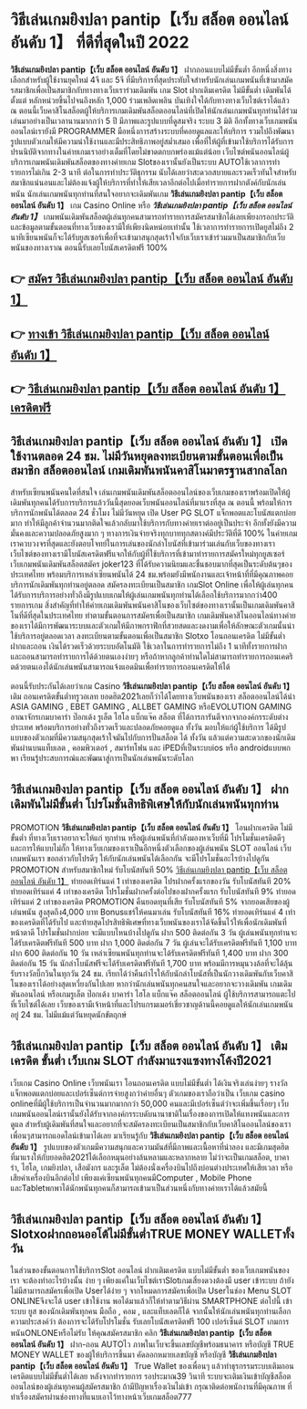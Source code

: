 # วิธีเล่นเกมยิงปลา pantip【เว็บ สล็อต ออนไลน์ อันดับ 1】  ที่ดีที่สุดในปี 2022

**วิธีเล่นเกมยิงปลา pantip【เว็บ สล็อต ออนไลน์ อันดับ 1】** ฝากถอนแบบไม่มีขั้นต่ำ  อีกหนึ่งสิ่งทางเลือกสำหรับผู้ใช้งานยุคใหม่ 4จี และ 5จี ที่มีบริการที่สุดประทับใจสำหรับนักเล่นเกมพนันที่เข้ามาสมัครสมาชิกเพื่อเป็นสมาชิกกับทางทางเว็บเราร่วมเดิมพัน เกม Slot  ฝากเติมเครดิต ไม่มีขั้นต่ำ เดิมพันได้ตั้งแต่ หลักหน่วยขึ้นไปจนถึงหลัก 1,000 ร่วมเพลิดเพลิน บันเทิงใจได้กับทางทางเว็บไซต์เราได้แล้ว ณ ตอนนี้เว็บคาสิโนสล็อตผู้ให้บริการเกมเดิมพันสล็อตออนไลน์ที่เปิดให้นักเล่นเกมพนันทุกท่านได้ร่วมเล่นมาอย่างเป็นเวลานานมากกว่า 5 ปี มีภาพและรูปแบบที่ดูสมจริง ระบบ 3 มิติ
อีกทั้งทางเว็บเกมพนันออนไลน์เรายังมี  PROGRAMMER มือหนึ่งการสร้างระบบที่คอยดูแลและให้บริการ  รวมไปถึงพัฒนารูปแบบตัวเกมให้มีความน่าใช้งานและมีประสิทธิภาพอยู่สม่ำเสมอ เพื่อที่ให้ผู้ที่เข้ามาใช้บริการได้รับการปรนนิบัติจากทางในค่ายเกมเราอย่างเต็มที่โดยไม่ขาดตกบกพร่องแม้แต่น้อย เว็บไซต์พนันออนไลน์ผู้บริการเกมพนันเดิมพันสล็อตของทางค่ายเกม Slotของเรานั้นยังเป็นระบบ AUTOใช้เวลาการทำรายการไม่เกิน 2-3 นาที ต่อในการทำประวัติธุกรรม นับได้เลยว่าสะดวกสบายและรวดเร็วทันใจสำหรับสมาชิกแน่นอนและไม่ต้องแจ้งผู้ให้บริการที่ทำให้เสียเวลาอีกต่อไปเมื่อทำรายการฝากตังค์กับนักเล่นพนัน
นักเล่นเกมพนันทุกท่านที่สนใจอยากจะเดิมพันเกม **วิธีเล่นเกมยิงปลา pantip【เว็บ สล็อต ออนไลน์ อันดับ 1】** เกม Casino Online หรือ ***วิธีเล่นเกมยิงปลา pantip【เว็บ สล็อต ออนไลน์ อันดับ 1】*** เกมพนันเดิมพันสล็อตผู้เล่นทุกคนสามารถทำรายการสมัครสมาชิกได้เลยเพียงกรอกประวัติและข้อมูลตามขั้นตอนที่ทางเว็บของเรามีให้เพียงนิดหน่อยเท่านั้น ใช้เวลาการทำรายการเปิดยูสไม่ถึง 2 นาทีเซียนพนันก็จะได้รับยูสเซอร์เพื่อที่จะเข้ามาสนุกสุดเร้าใจกับเว็บเราเข้าร่วมมาเป็นสมาชิกกับเว็บพนันของทางเราณ ตอนนี้รับเลยโบนัสเครดิตฟรี 100%

## 👉 [สมัคร วิธีเล่นเกมยิงปลา pantip【เว็บ สล็อต ออนไลน์ อันดับ 1】](https://archa888.com/)
## 👉 [ทางเข้า วิธีเล่นเกมยิงปลา pantip【เว็บ สล็อต ออนไลน์ อันดับ 1】](https://archa888.com/)
## 👉 [วิธีเล่นเกมยิงปลา pantip【เว็บ สล็อต ออนไลน์ อันดับ 1】 เครดิตฟรี](https://archa888.com/)

## วิธีเล่นเกมยิงปลา pantip【เว็บ สล็อต ออนไลน์ อันดับ 1】 เปิดใช้งานตลอด  24 ชม. ไม่มีวันหยุดลงทะเบียนตามขั้นตอนเพื่อเป็นสมาชิก สล็อตออนไลน์ เกมเดิมพันพนันคาสิโนมาตรฐานสากลโลก

สำหรับเซียนพนันคนใดที่สนใจ เล่นเกมพนันเดิมพันสล็อตออนไลน์ของเว็บเกมของเราพร้อมเปิดให้ผู้เดิมพันทุกคนได้รับการบริการแล้ววันนี้สุดยอดเว็บพนันออนไลน์ที่มาแรงที่สุด ณ ตอนนี้ พร้อมให้การบริการนักพนันได้ตลอด 24 ชั่วโมง ไม่มีวันหยุด เปิด User  PG SLOT แจ็กพอตและโบนัสแตกบ่อยมาก ทำให้มีลูกค้าจำนวนมากติดใจแล้วกลับมาใช้บริการกับทางค่ายเราต่ออยู่เป็นประจำ อีกทั้งยังมีความมั่นคงและความปลอดภัยสูงมาก ๆ ทางการเงินจ่ายจริงทุกบาททุกสตางค์มีประวัติที่ดี 100% ในค่ายเกมเราควบวงจรที่สุดและยังตอบโจทย์ในการเล่นของนักล่าโบนัสที่เข้ามาร่วมเล่นกับเว็บของทางเรา
เว็บไซต์ของทางเรามีโบนัสเครดิตฟรีแจกให้กับผู้ที่ใช้บริการที่เข้ามาทำรายการสมัครใหม่ทุกยูสเซอร์ เว็บเกมพนันเดิมพันสล็อตสมัคร joker123 ที่ได้รับความนิยมและชื่นชอบมากที่สุดเป็นระดับต้นๆของประเทศไทย พร้อมบริการเหล่าเซียนพนันได้ 24 ชม.พร้อมยังมีพนักงานและเจ้าหน้าที่ที่มีคุณภาพคอยบริการนักเดิมพันทุกท่านอยู่ตลอด สมัครลงทะเบียนเป็นสมาชิก เกมSlot Online เพื่อให้ผู้เล่นทุกคนได้รับการบริการอย่างทั่วถึงมีรูปแบบเกมให้ผู้เล่นเกมพนันทุกท่านได้เลือกใช้บริการมากกว่า400 รายการเกม
สิ่งสำคัญที่ทำให้ค่ายเกมเดิมพันพนันคาสิโนของเว็บไซต์ของทางเรานั้นเป็นเกมเดิมพันคาสิโนที่ดีที่สุดในประเทศไทย ทำตามขั้นตอนการสมัครเพื่อเป็นสมาชิก  เกมเดิมพันคาสิโนออนไลน์ทางค่ายของเราได้มีการพัฒนาระบบและตัวเกมให้มีภาพกราฟิกที่สวยสดและงดงามเพื่อให้ลักษณะตัวเกมนั้นน่าใช้บริการอยู่ตลอดเวลา ลงทะเบียนตามขั้นตอนเพื่อเป็นสมาชิก Slotxo โอนถอนเครดิต ไม่มีขั้นต่ำ ฝากและถอน เงินได้รวดเร็วด้วยระบบอัตโนมัติ ใช้เวลาในการทำรายการไม่ถึง 1 นาทีทั้งรายการฝากและถอนสามารถทำรายการได้ด้วยตนเองง่ายๆ หรือถ้าหากลูกค้าท่านใดไม่สามารถทำรายการถอนเคดริตด้วยตนเองได้นักเล่นพนันสามารถแจ้งแอดมินเพื่อทำรายการถอนเครดิตให้ได้

ตอนนี้รับประกันได้เลยว่าเกม Casino **วิธีเล่นเกมยิงปลา pantip【เว็บ สล็อต ออนไลน์ อันดับ 1】** เติม ถอนเครดิตขั้นต่ำทรูวอเลท ยอดฮิต2021เลยก็ว่าได้โดยทางเว็บพนันของเรา สล็อตออนไลน์ได้นำ  ASIA GAMING , EBET GAMING , ALLBET GAMING หรือEVOLUTION GAMING อาณาจักรเกมบาคาร่า ป๊อกเด้ง รูเล็ต ไฮโล แบ็กแจ๊ค สล็อต ที่ได้การการันตีจากจากองค์กรระดับต่างประเทศ พร้อมบริการอย่างทั่วถึงรวดเร็วและปลอดภัยคอยดูแล ทั้งวัน มอบให้แก่ผู้ใช้บริการ ได้มีรูปแบบของตัวเกมที่มีความสนุกสุดเร้าใจมันไปกับการปั่นสล็อต ได้ ทั้งวัน แล้วแต่ความสะดวกของนักเดิมพันผ่านบนแท็บเลต , คอมพิวเตอร์ , สมาร์ทโฟน และ iPEDที่เป็นระบบios หรือ androidแบบพกพา เรียนรู้ประสบการณ์และพัฒนาสู่การเป็นนักเล่นพนันระดับโลก

## วิธีเล่นเกมยิงปลา pantip【เว็บ สล็อต ออนไลน์ อันดับ 1】 ฝากเดิมพันไม่มีขั้นต่ำ โปรโมชั่นสิทธิพิเศษให้กับนักเล่นพนันทุกท่าน

 PROMOTION  **วิธีเล่นเกมยิงปลา pantip【เว็บ สล็อต ออนไลน์ อันดับ 1】** โอนฝากเครดิต ไม่มีขั้นต่ำ ที่ทางเว็บเราอยากจะให้แก่  ทุกท่าน หรือผู้เล่นพนันที่กำลังมองหาเว็บที่มี โปรโมชั่นเครดิตดีๆ และการให้แบบไม่กั๊ก ให้ทางเว็บเกมของเราเป็นอีกหนึ่งตัวเลือกของผู้เล่นพนัน SLOT ออนไลน์ เว็บเกมพนันเรา ขอกล่าวกับโปรดีๆ ให้กับนักเล่นพนันได้เลือกกัน จะมีโปรโมชั่นอะไรบ้างไปดูกัน
 PROMOTION สำหรับสมาชิกใหม่ รับโบนัสทันที 50% [วิธีเล่นเกมยิงปลา pantip【เว็บ สล็อต ออนไลน์ อันดับ 1】](https://archa888.com/) ทำยอดเทิร์นแค่ 1 เท่าของเครดิต
โปรฝากครั้งแรกของวัน รับโบนัสทันที 20% ทำยอดเทิร์นแค่ 4 เท่าของเครดิต
โปรโมชั่นฝากครั้งต่อไปของฝากครั้งแรก รับโบนัสทันที 9% ทำยอดเทิร์นแค่ 2 เท่าของเครดิต
 PROMOTION คืนยอดทุนที่เสีย รับโบนัสทันที 5% จากยอดเสียของผู้เล่นพนัน สูงสุดถึง4,000 บาท
Bonusแชร์ให้คนมาเล่น รับโบนัสทันที 16% ทำยอดเทิร์นแค่ 4 เท่าของเครดิตที่ได้รับไป
และท้ายสุดโปรสิทธิพิเศษที่ทางเว็บพนันของเราได้จัดขึ้นไว้ให้เพื่อนักเดิมพันที่หน้าตาดี โปรโมชั่นฝากบ่อย จะมีแบบไหนบ้างไปดูกัน
ฝาก 500 ติดต่อกัน 3 วัน ผู้เล่นพนันทุกท่านจะได้รับเครดิตฟรีทันที 500 บาท
ฝาก 1,000 ติดต่อกัน 7 วัน ผู้เล่นจะได้รับเครดิตฟรีทันที 1,100 บาท
ฝาก 600 ติดต่อกัน 10 วัน เหล่าเซียนพนันทุกท่านจะได้รับเครดิตฟรีทันที 1,400 บาท
ฝาก 300 ติดต่อกัน 15 วัน นักล่าโบนัสฟรีจะได้รับเครดิตฟรีทันที 1,700 บาท
พร้อมมีการหมุนวงล้อที่จะได้ลุ้นรับรางวัลบิ๊กวินในทุกวัน 24 ชม. เรียกได้ว่าคืนกำไรให้กับนักล่าโบนัสที่เป็นนักวางเดิมพันกับเว็บคาสิโนของเราได้อย่างสุดเหวี่ยงกันไปเลย หากว่านักเล่นพนันทุกคนสนใจและอยากจะวางเดิมพัน เกมเดิมพันออนไลน์ หรือเกมรูเล็ต  ป๊อกเด้ง บาคาร่า ไฮโล แบ็กแจ๊ค สล็อตออนไลน์ ผู้ใช้บริการสามารถแตะไปที่เว็บไซต์ได้เลย เว็บของเรามีเจ้าหน้าที่และโปรแกรมเมอร์เชี่ยวชาญด้านนี้คอยดูแลให้นักเล่นเกมพนันอยู่ 24 ชม. ไม่มีแม้แต่วันหยุดนักขัตฤกษ์

## วิธีเล่นเกมยิงปลา pantip【เว็บ สล็อต ออนไลน์ อันดับ 1】 เติมเครดิต ขั้นต่ำ  เว็บเกม SLOT กำลังมาแรงแซงทางโค้งปี2021

เว็บเกม  Casino Online เว็บพนันเรา โอนถอนเครดิต แบบไม่มีขั้นต่ำ ได้เงินจริงเล่นง่ายๆ รางวัลแจ็กพอตแตกบ่อยและเปอร์เซ็นต์การจ่ายสูงกว่าค่ายอื่นๆ ตัวเกมของเราถือว่าเป็น เว็บเกม casino onlineที่มีผู้ใช้บริการเป็นจำนวนมากมากกว่า 50,000 คนและมีเปอร์เซ็นต์ว่าจะเพิ่มขึ้นเรื่อยๆ เว็บเกมพนันออนไลน์เรานั้นยังได้รับจากองค์กรระบดับนานาชาติในเรื่องของการเปิดให้แทงพนันและการดูแล สำหรับผู้เดิมพันที่สนใจและอยากที่จะสมัครลงทะเบียนเป็นสมาชิกกับเว็บคาสิโนออนไลน์ของเรา เพื่อนๆสามารถแอดไลน์เข้ามาได้เลย
	มาเรียนรู้กับ **วิธีเล่นเกมยิงปลา pantip【เว็บ สล็อต ออนไลน์ อันดับ 1】** รูปแบบของตัวเกมมีความสนุกและความมันส์ที่มีภาพและเนื้อหาที่น่าลอง และมีเกมสุดฮิตที่มาแรงให้กับยอดฮิต2021ได้เลือกหมุนอย่างล้นหลามและหลากหลาย  ไม่ว่าจะเป็นเกมสล็อต, บาคาร่า, ไฮโล, เกมยิงปลา, เสือมังกร และรูเล็ต ไม่ต้องนั่งเครื่องบินไปถึงบ่อนต่างประเทศให้เสียเวลา หรือเสียค่าเครื่องบินอีกต่อไป เพียงแค่เซียนพนันทุกคนมีComputer , Mobile Phone และTabletพกพาได้นักพนันทุกคนก็สามารถเข้ามาเป็นส่วนหนึ่งกับทางค่ายเราได้แล้วสมัยนี้

## วิธีเล่นเกมยิงปลา pantip【เว็บ สล็อต ออนไลน์ อันดับ 1】 Slotxoฝากถอนออโต้ไม่มีขั้นต่ำTRUE MONEY WALLETทั้งวัน

ในส่วนของขั้นตอนการใช้บริการSlot ออนไลน์ ฝากเติมเครดิต แบบไม่มีขั้นต่ำ ของเว็บเกมพนันของเรา จะต้องทำอะไรบ้างนั้น ง่าย ๆ เพียงแค่ในเว็บไซต์เราSlotเกมเสี่ยงดวงต้องมี user เข้าระบบ ถ้ายังไม่มีสามารถสมัครเพื่อเปิด Userได้ง่าย ๆ จากโหมดการสมัครเพื่อเปิด Userในช่อง Menu SLOT ONLINEจึงจะได้ user เข้าใช้งาน พอได้มาแล้วก็ให้ทำตามวิธีผ่าน SMARTPHONE ต่อไปนี้
เข้าระบบ ยูส  ของนักเดิมพันทุกคน มือถือ , คอม , และแท็บเลตก็ได้
จากนั้นให้นักเล่นพนันทุกท่านเลือกความประสงค์ว่า ต้องการจะได้รับโปรโมชั่น รับเลยโบนัสเครดิตฟรี 100 เปอร์เซ็นต์ SLOT เกมการพนันONLONEหรือไม่รับ
ให้คุณสมัครสมาชิก คลิก **วิธีเล่นเกมยิงปลา pantip【เว็บ สล็อต ออนไลน์ อันดับ 1】** ฝาก-ถอน AUTOไว ภาพในเว็บจะขึ้นเลขบัญชีพร้อมธนาคาร หรือบัญชี TRUE MONEY WALLET ของผู้ให้บริการขึ้นมา
คัดลอกหมายเลขบัญชี หรือบัญชี **วิธีเล่นเกมยิงปลา pantip【เว็บ สล็อต ออนไลน์ อันดับ 1】** True Wallet ของเพื่อนๆ แล้วทำธุรกรรมระบบเติมถอน เครดิตแบบไม่มีขั้นต่ำได้เลย
หลังจากทำรายการ รอประมาณ39 วินาที ระบบจะเติมเงินเข้าบัญชีสล็อต ออนไลน์ของผู้เล่นทุกคนผู้สมัครสมาชิก
ถ้ามีปัญหาเรื่องเงินไม่เข้า กรุณาติดต่อพนักงานที่มีคุณภาพ ที่ทำเรื่องสมัครผ่านช่องทางที่แนบเอาไว้ทางหน้าเว็บเกมสล็อต777


